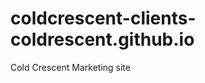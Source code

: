 coldcrescent-clients-coldrescent.github.io
==========================================

Cold Crescent Marketing site
